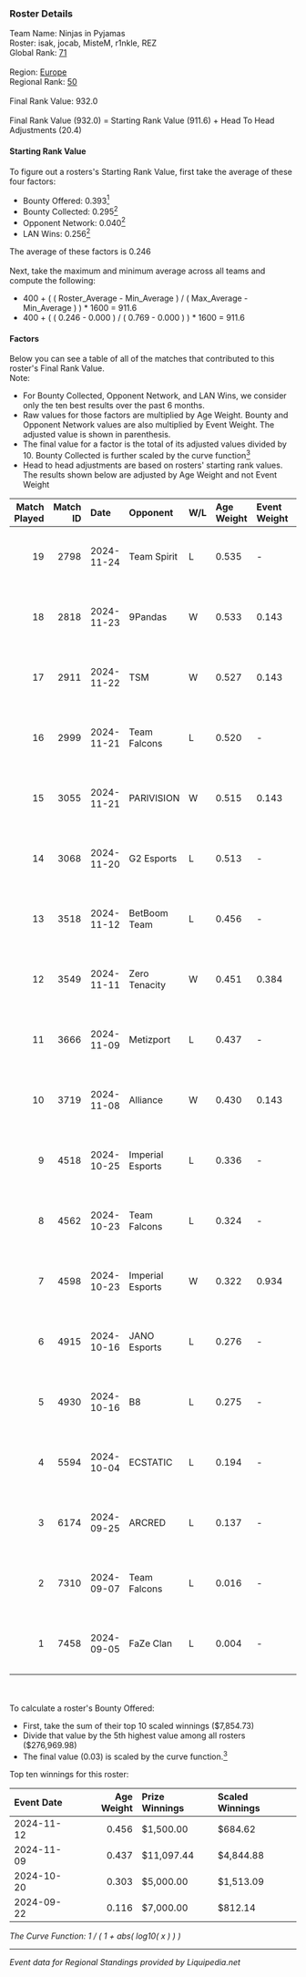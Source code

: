 ### Roster Details<br />
Team Name: Ninjas in Pyjamas<br />
Roster: isak, jocab, MisteM, r1nkle, REZ<br />
Global Rank: [71](../standings_global.md)<br />
<br />
Region: [Europe]( ../standings_europe.md)<br />
Regional Rank: [50]( ../standings_europe.md)<br />
<br />
Final Rank Value:  932.0<br />
<br />
Final Rank Value (932.0) = Starting Rank Value (911.6) + Head To Head Adjustments (20.4)<br />

#### Starting Rank Value<br />
To figure out a rosters's Starting Rank Value, first take the average of these four factors:<br />
- Bounty Offered: 0.393[<sup>1</sup>](#table2)
- Bounty Collected: 0.295[<sup>2</sup>](#table1)
- Opponent Network: 0.040[<sup>2</sup>](#table1)
- LAN Wins: 0.256[<sup>2</sup>](#table1)

The average of these factors is 0.246<br />
<br />
Next, take the maximum and minimum average across all teams and compute the following:<br />
- 400 + ( ( Roster_Average - Min_Average ) / ( Max_Average - Min_Average ) ) * 1600 = 911.6
- 400 + ( ( 0.246 - 0.000 ) / ( 0.769 - 0.000 ) ) * 1600 = 911.6


#### Factors<br />
Below you can see a table of all of the matches that contributed to this roster's Final Rank Value.<br />
Note:<br />

- For Bounty Collected, Opponent Network, and LAN Wins, we consider only the ten best results over the past 6 months.
- Raw values for those factors are multiplied by Age Weight. Bounty and Opponent Network values are also multiplied by Event Weight. The adjusted value is shown in parenthesis.
- The final value for a factor is the total of its adjusted values divided by 10. Bounty Collected is further scaled by the curve function[<sup>3</sup>](#curveFunction)
- Head to head adjustments are based on rosters' starting rank values. The results shown below are adjusted by Age Weight and not Event Weight
<span id="table1"></span><br />


| Match Played | Match ID | Date       | Opponent         | W/L | Age Weight | Event Weight | Bounty Collected | Opponent Network | LAN Wins  | H2H Adj. | Roster                             |
| -: | -: | :- | :- | :- | :- | :- | :- | :- | :- | -: | :- |
|           19 |     2798 | 2024-11-24 | Team Spirit      | L   | 0.535      | -            | -                | -                | -         |    -0.06 | isak, jocab, MisteM, r1nkle, REZ   |
|           18 |     2818 | 2024-11-23 | 9Pandas          | W   | 0.533      | 0.143        | 0.104 (0.008)    | 0.628 (0.048)    | 1 (0.533) |    12.58 | isak, jocab, MisteM, r1nkle, REZ   |
|           17 |     2911 | 2024-11-22 | TSM              | W   | 0.527      | 0.143        | 0.010 (0.001)    | 0.128 (0.010)    | 1 (0.527) |     5.20 | isak, jocab, MisteM, r1nkle, REZ   |
|           16 |     2999 | 2024-11-21 | Team Falcons     | L   | 0.520      | -            | -                | -                | -         |    -0.06 | isak, jocab, MisteM, r1nkle, REZ   |
|           15 |     3055 | 2024-11-21 | PARIVISION       | W   | 0.515      | 0.143        | 0.007 (0.001)    | 0.058 (0.004)    | 1 (0.515) |     4.81 | isak, jocab, MisteM, r1nkle, REZ   |
|           14 |     3068 | 2024-11-20 | G2 Esports       | L   | 0.513      | -            | -                | -                | -         |    -0.16 | isak, jocab, MisteM, r1nkle, REZ   |
|           13 |     3518 | 2024-11-12 | BetBoom Team     | L   | 0.456      | -            | -                | -                | -         |    -4.35 | isak, jocab, MisteM, r1nkle, REZ   |
|           12 |     3549 | 2024-11-11 | Zero Tenacity    | W   | 0.451      | 0.384        | 0.032 (0.006)    | 0.843 (0.146)    | 0 (0.000) |     8.04 | isak, jocab, MisteM, r1nkle, REZ   |
|           11 |     3666 | 2024-11-09 | Metizport        | L   | 0.437      | -            | -                | -                | -         |    -3.00 | isak, jocab, MisteM, r1nkle, REZ   |
|           10 |     3719 | 2024-11-08 | Alliance         | W   | 0.430      | 0.143        | 0.018 (0.001)    | 0.585 (0.036)    | 1 (0.430) |     7.42 | isak, jocab, MisteM, r1nkle, REZ   |
|            9 |     4518 | 2024-10-25 | Imperial Esports | L   | 0.336      | -            | -                | -                | -         |    -4.92 | isak, jocab, MisteM, r1nkle, REZ   |
|            8 |     4562 | 2024-10-23 | Team Falcons     | L   | 0.324      | -            | -                | -                | -         |    -0.03 | isak, jocab, MisteM, r1nkle, REZ   |
|            7 |     4598 | 2024-10-23 | Imperial Esports | W   | 0.322      | 0.934        | 0.083 (0.025)    | 0.533 (0.161)    | 0 (0.000) |     5.47 | isak, jocab, MisteM, r1nkle, REZ   |
|            6 |     4915 | 2024-10-16 | JANO Esports     | L   | 0.276      | -            | -                | -                | -         |    -3.65 | isak, jocab, MisteM, r1nkle, REZ   |
|            5 |     4930 | 2024-10-16 | B8               | L   | 0.275      | -            | -                | -                | -         |    -1.29 | isak, jocab, MisteM, r1nkle, REZ   |
|            4 |     5594 | 2024-10-04 | ECSTATIC         | L   | 0.194      | -            | -                | -                | -         |    -2.93 | isak, jocab, MisteM, r1nkle, REZ   |
|            3 |     6174 | 2024-09-25 | ARCRED           | L   | 0.137      | -            | -                | -                | -         |    -2.69 | isak, maxster, MisteM, r1nkle, REZ |
|            2 |     7310 | 2024-09-07 | Team Falcons     | L   | 0.016      | -            | -                | -                | -         |    -0.00 | alex, isak, maxster, r1nkle, REZ   |
|            1 |     7458 | 2024-09-05 | FaZe Clan        | L   | 0.004      | -            | -                | -                | -         |    -0.00 | alex, isak, maxster, r1nkle, REZ   |

<br />
<span id="table2"></span><br />
To calculate a roster's Bounty Offered:<br />

- First, take the sum of their top 10 scaled winnings ($7,854.73)
- Divide that value by the 5th highest value among all rosters ($276,969.98)
- The final value (0.03) is scaled by the curve function.[<sup>3</sup>](#curveFunction)

Top ten winnings for this roster:<br />

| Event Date | Age Weight | Prize Winnings | Scaled Winnings |
| :- | -: | :- | :- |
| 2024-11-12 |      0.456 | $1,500.00      | $684.62         |
| 2024-11-09 |      0.437 | $11,097.44     | $4,844.88       |
| 2024-10-20 |      0.303 | $5,000.00      | $1,513.09       |
| 2024-09-22 |      0.116 | $7,000.00      | $812.14         |


<span id="curveFunction"></span>_The Curve Function: 1 / ( 1 + abs( log10( x ) ) )_<br />

---
_Event data for Regional Standings provided by Liquipedia.net_<br />
